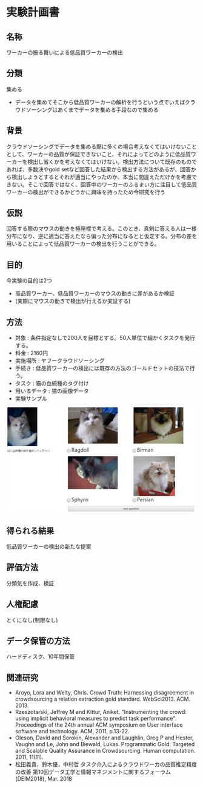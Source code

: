 # 実験計画書

## 名称

ワーカーの振る舞いによる低品質ワーカーの検出

## 分類

集める

- データを集めてそこから低品質ワーカーの解析を行うという点でいえばクラウドソーシングはあくまでデータを集める手段なので集める

## 背景

クラウドソーシングでデータを集める際に多くの場合考えなくてはいけないこととして、ワーカーの品質が保証できないこと、それによってどのように低品質ワーカーを検出し省くかを考えなくてはいけない。検出方法について既存のものであれば、多数決やgold setなど回答した結果から検出する方法があるが、回答から検出しようとするとそれが適当にやったのか、本当に間違えただけかを考慮できない。そこで回答ではなく、回答中のワーカーのふるまい方に注目して低品質ワーカーの検出ができるかどうかに興味を持ったため今研究を行う

## 仮説

回答する際のマウスの動きを極座標で考える。このとき、真剣に答える人は一様分布になり、逆に適当に答えたなら偏った分布になるとと仮定する。分布の差を用いることによって低品質ワーカーの検出を行うことができる。

## 目的

今実験の目的は2つ

- 高品質ワーカー、低品質ワーカーのマウスの動きに差があるか検証
- (実際にマウスの動きで検出が行えるか実証する)

## 方法

- 対象 : 条件指定なしで200人を目標とする。50人単位で細かくタスクを発行する。
- 料金 : 2160円
- 実施場所 : ヤフークラウドソーシング
- 手続き : 低品質ワーカーの検出には既存の方法のゴールドセットの技法で行う。
- タスク : 猫の血統種のタグ付け
- 用いるデータ : 猫の画像データ
- 実験サンプル

![information](./md_image/information.jpg)

## 得られる結果

低品質ワーカーの検出の新たな提案

## 評価方法

分類気を作成、検証

## 人権配慮

とくになし(制限なし)

## データ保管の方法

ハードディスク、10年間保管

## 関連研究

- Aroyo, Lora and Welty, Chris. Crowd Truth: Harnessing disagreement in crowdsourcing a relation extraction gold standard. WebSci2013. ACM. 2013.
- Rzeszotarski, Jeffrey M and Kittur, Aniket. "Instrumenting the crowd: using implicit behavioral measures to predict task performance". Proceedings of the 24th annual ACM symposium on User interface software and technology. ACM, 2011, p.13-22.
- Oleson, David and Sorokin, Alexander and Laughlin, Greg P and Hester, Vaughn and Le, John and Biewald, Lukas. Programmatic Gold: Targeted and Scalable Quality Assurance in Crowdsourcing. Human computation. 2011, 11(11).
- 松田義貴，鈴木優，中村哲 タスク介入によるクラウドワーカの品質推定精度の改善 第10回データ工学と情報マネジメントに関するフォーラム (DEIM2018), Mar. 2018
